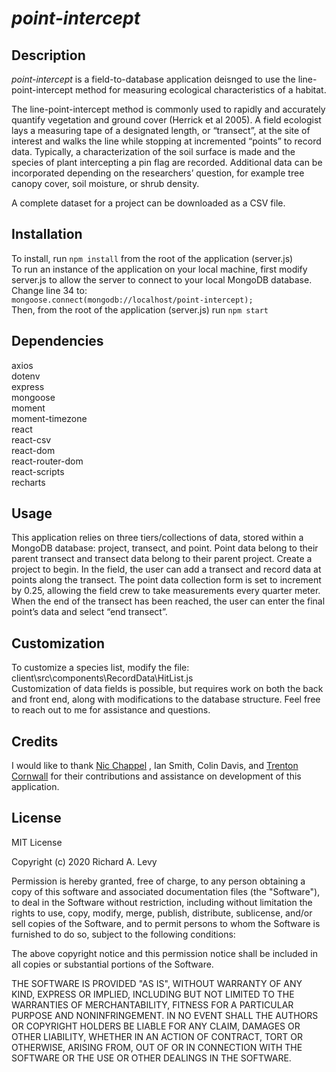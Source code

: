 # *point-intercept*

## Description

*point-intercept* is a field-to-database application deisnged to use the line-point-intercept method for measuring ecological characteristics of a habitat.

The line-point-intercept method is commonly used to rapidly and accurately quantify vegetation and ground cover (Herrick et al 2005). A field ecologist lays a measuring tape of a designated length, or “transect”, at the site of interest and walks the line while stopping at incremented “points” to record data. Typically, a characterization of the soil surface is made and the species of plant intercepting a pin flag are recorded. Additional data can be incorporated depending on the researchers’ question, for example tree canopy cover, soil moisture, or shrub density.

A complete dataset for a project can be downloaded as a CSV file.


## Installation

To install, run `npm install` from the root of the application (server.js)  
To run an instance of the application on your local machine, first modify server.js to allow the server to connect to your local MongoDB database. Change line 34 to:  
`mongoose.connect(mongodb://localhost/point-intercept);`  
Then, from the root of the application (server.js) run `npm start`


## Dependencies
axios  
dotenv  
express  
mongoose  
moment  
moment-timezone  
react  
react-csv  
react-dom  
react-router-dom  
react-scripts  
recharts  

## Usage 

This application relies on three tiers/collections of data, stored within a MongoDB database: project, transect, and point. Point data belong to their parent transect and transect data belong to their parent project. Create a project to begin. In the field, the user can add a transect and record data at points along the transect. The point data collection form is set to increment by 0.25, allowing the field crew to take measurements every quarter meter. When the end of the transect has been reached, the user can enter the final point’s data and select “end transect”.
## Customization

To customize a species list, modify the file: client\src\components\RecordData\HitList.js  
Customization of data fields is possible, but requires work on both the back and front end, along with modifications to the database structure. Feel free to reach out to me for assistance and questions.

## Credits

I would like to thank [Nic Chappel](https://github.com/NicChappell) , Ian Smith, Colin Davis, and [Trenton Cornwall](https://github.com/trentoncornwall) for their contributions and assistance on development of this application.


## License

MIT License

Copyright (c) 2020 Richard A. Levy

Permission is hereby granted, free of charge, to any person obtaining a copy
of this software and associated documentation files (the "Software"), to deal
in the Software without restriction, including without limitation the rights
to use, copy, modify, merge, publish, distribute, sublicense, and/or sell
copies of the Software, and to permit persons to whom the Software is
furnished to do so, subject to the following conditions:

The above copyright notice and this permission notice shall be included in all
copies or substantial portions of the Software.

THE SOFTWARE IS PROVIDED "AS IS", WITHOUT WARRANTY OF ANY KIND, EXPRESS OR
IMPLIED, INCLUDING BUT NOT LIMITED TO THE WARRANTIES OF MERCHANTABILITY,
FITNESS FOR A PARTICULAR PURPOSE AND NONINFRINGEMENT. IN NO EVENT SHALL THE
AUTHORS OR COPYRIGHT HOLDERS BE LIABLE FOR ANY CLAIM, DAMAGES OR OTHER
LIABILITY, WHETHER IN AN ACTION OF CONTRACT, TORT OR OTHERWISE, ARISING FROM,
OUT OF OR IN CONNECTION WITH THE SOFTWARE OR THE USE OR OTHER DEALINGS IN THE
SOFTWARE.